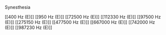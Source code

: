 Synesthesia

[[400 Hz (E)]]
[[950 Hz (E)]]
[[72500 Hz (E)]]
[[112330 Hz (E)]]
[[97500 Hz (E)]]
[[275150 Hz (E)]]
[[477500 Hz (E)]]
[[667000 Hz (E)]]
[[742000 Hz (E)]]
[[987230 Hz (E)]]